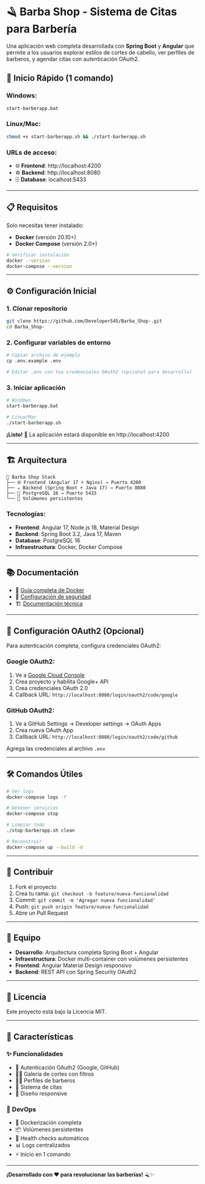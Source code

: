 # 🪒 Barba Shop - Sistema de Citas para Barbería

Una aplicación web completa desarrollada con **Spring Boot** y **Angular** que permite a los usuarios explorar estilos de cortes de cabello, ver perfiles de barberos, y agendar citas con autenticación OAuth2.

## 🚀 Inicio Rápido (1 comando)

### **Windows:**
```bash
start-barberapp.bat
```

### **Linux/Mac:**
```bash
chmod +x start-barberapp.sh && ./start-barberapp.sh
```

### **URLs de acceso:**
- 🌐 **Frontend**: http://localhost:4200
- ⚙️ **Backend**: http://localhost:8080
- 🗄️ **Database**: localhost:5433

---

## 📋 Requisitos

Solo necesitas tener instalado:
- **Docker** (versión 20.10+)
- **Docker Compose** (versión 2.0+)

```bash
# Verificar instalación
docker --version
docker-compose --version
```

---

## ⚙️ Configuración Inicial

### 1. Clonar repositorio
```bash
git clone https://github.com/Developer545/Barba_Shop-.git
cd Barba_Shop-
```

### 2. Configurar variables de entorno
```bash
# Copiar archivo de ejemplo
cp .env.example .env

# Editar .env con tus credenciales OAuth2 (opcional para desarrollo)
```

### 3. Iniciar aplicación
```bash
# Windows
start-barberapp.bat

# Linux/Mac
./start-barberapp.sh
```

**¡Listo!** 🎉 La aplicación estará disponible en http://localhost:4200

---

## 🏗️ Arquitectura

```
🐳 Barba Shop Stack
├── 🌐 Frontend (Angular 17 + Nginx) → Puerto 4200
├── ☕ Backend (Spring Boot + Java 17) → Puerto 8080
├── 🐘 PostgreSQL 16 → Puerto 5433
└── 📁 Volúmenes persistentes
```

### Tecnologías:
- **Frontend**: Angular 17, Node.js 18, Material Design
- **Backend**: Spring Boot 3.2, Java 17, Maven
- **Database**: PostgreSQL 16
- **Infraestructura**: Docker, Docker Compose

---

## 📚 Documentación

- 📖 [Guía completa de Docker](DOCKER-README.md)
- 🔐 [Configuración de seguridad](SECURITY-README.md)
- 🏗️ [Documentación técnica](README-original.md)

---

## 🔐 Configuración OAuth2 (Opcional)

Para autenticación completa, configura credenciales OAuth2:

### Google OAuth2:
1. Ve a [Google Cloud Console](https://console.cloud.google.com/)
2. Crea proyecto y habilita Google+ API
3. Crea credenciales OAuth 2.0
4. Callback URL: `http://localhost:8080/login/oauth2/code/google`

### GitHub OAuth2:
1. Ve a GitHub Settings → Developer settings → OAuth Apps
2. Crea nueva OAuth App
3. Callback URL: `http://localhost:8080/login/oauth2/code/github`

Agrega las credenciales al archivo `.env`

---

## 🛠️ Comandos Útiles

```bash
# Ver logs
docker-compose logs -f

# Detener servicios
docker-compose stop

# Limpiar todo
./stop-barberapp.sh clean

# Reconstruir
docker-compose up --build -d
```

---

## 🤝 Contribuir

1. Fork el proyecto
2. Crea tu rama: `git checkout -b feature/nueva-funcionalidad`
3. Commit: `git commit -m 'Agregar nueva funcionalidad'`
4. Push: `git push origin feature/nueva-funcionalidad`
5. Abre un Pull Request

---

## 👥 Equipo

- **Desarrollo**: Arquitectura completa Spring Boot + Angular
- **Infraestructura**: Docker multi-container con volúmenes persistentes
- **Frontend**: Angular Material Design responsivo
- **Backend**: REST API con Spring Security OAuth2

---

## 📄 Licencia

Este proyecto está bajo la Licencia MIT.

---

## 🎯 Características

### ✨ Funcionalidades
- 🔐 Autenticación OAuth2 (Google, GitHub)
- 💇‍♂️ Galería de cortes con filtros
- 👨‍💼 Perfiles de barberos
- 📅 Sistema de citas
- 📱 Diseño responsive

### 🚀 DevOps
- 🐳 Dockerización completa
- 📦 Volúmenes persistentes
- 🔄 Health checks automáticos
- 📊 Logs centralizados
- ⚡ Inicio en 1 comando

---

**¡Desarrollado con ❤️ para revolucionar las barberías!** 🪒✨